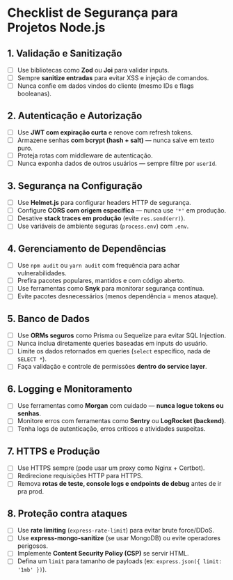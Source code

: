 # Checklist de Segurança para Projetos Node.js

## 1. Validação e Sanitização
- [ ] Use bibliotecas como **Zod** ou **Joi** para validar inputs.
- [ ] Sempre **sanitize entradas** para evitar XSS e injeção de comandos.
- [ ] Nunca confie em dados vindos do cliente (mesmo IDs e flags booleanas).

## 2. Autenticação e Autorização
- [ ] Use **JWT com expiração curta** e renove com refresh tokens.
- [ ] Armazene senhas **com bcrypt (hash + salt)** — nunca salve em texto puro.
- [ ] Proteja rotas com middleware de autenticação.
- [ ] Nunca exponha dados de outros usuários — sempre filtre por `userId`.

## 3. Segurança na Configuração
- [ ] Use **Helmet.js** para configurar headers HTTP de segurança.
- [ ] Configure **CORS com origem específica** — nunca use `'*'` em produção.
- [ ] Desative **stack traces em produção** (evite `res.send(err)`).
- [ ] Use variáveis de ambiente seguras (`process.env`) com `.env`.

## 4. Gerenciamento de Dependências
- [ ] Use `npm audit` ou `yarn audit` com frequência para achar vulnerabilidades.
- [ ] Prefira pacotes populares, mantidos e com código aberto.
- [ ] Use ferramentas como **Snyk** para monitorar segurança contínua.
- [ ] Evite pacotes desnecessários (menos dependência = menos ataque).

## 5. Banco de Dados
- [ ] Use **ORMs seguros** como Prisma ou Sequelize para evitar SQL Injection.
- [ ] Nunca inclua diretamente queries baseadas em inputs do usuário.
- [ ] Limite os dados retornados em queries (`select` específico, nada de `SELECT *`).
- [ ] Faça validação e controle de permissões **dentro do service layer**.

## 6. Logging e Monitoramento
- [ ] Use ferramentas como **Morgan** com cuidado — **nunca logue tokens ou senhas**.
- [ ] Monitore erros com ferramentas como **Sentry** ou **LogRocket (backend)**.
- [ ] Tenha logs de autenticação, erros críticos e atividades suspeitas.

## 7. HTTPS e Produção
- [ ] Use HTTPS sempre (pode usar um proxy como Nginx + Certbot).
- [ ] Redirecione requisições HTTP para HTTPS.
- [ ] Remova **rotas de teste, console logs e endpoints de debug** antes de ir pra prod.

## 8. Proteção contra ataques
- [ ] Use **rate limiting** (`express-rate-limit`) para evitar brute force/DDoS.
- [ ] Use **express-mongo-sanitize** (se usar MongoDB) ou evite operadores perigosos.
- [ ] Implemente **Content Security Policy (CSP)** se servir HTML.
- [ ] Defina um `limit` para tamanho de payloads (ex: `express.json({ limit: '1mb' })`).
